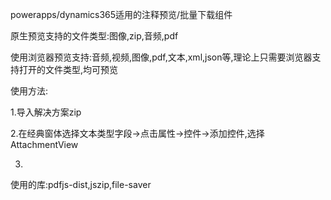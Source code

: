 powerapps/dynamics365适用的注释预览/批量下载组件

原生预览支持的文件类型:图像,zip,音频,pdf

使用浏览器预览支持:音频,视频,图像,pdf,文本,xml,json等,理论上只需要浏览器支持打开的文件类型,均可预览

使用方法:

  1.导入解决方案zip
  
  2.在经典窗体选择文本类型字段->点击属性->控件->添加控件,选择AttachmentView
  
  3.
  

使用的库:pdfjs-dist,jszip,file-saver
